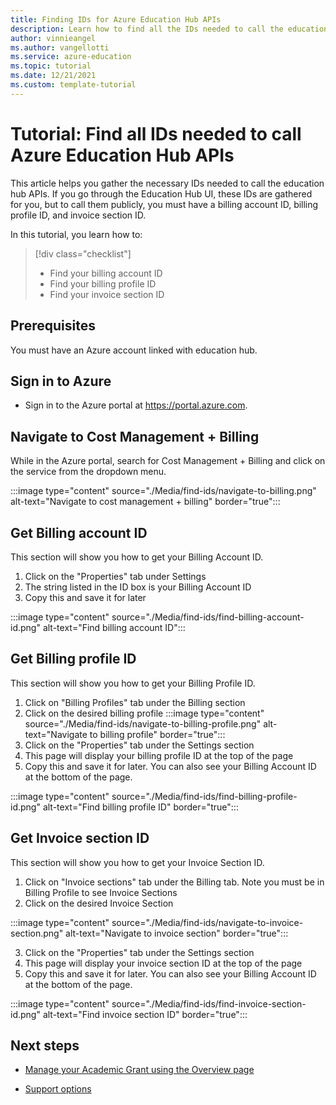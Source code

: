 ```yaml
---
title: Finding IDs for Azure Education Hub APIs
description: Learn how to find all the IDs needed to call the education hub APIs
author: vinnieangel
ms.author: vangellotti
ms.service: azure-education
ms.topic: tutorial
ms.date: 12/21/2021
ms.custom: template-tutorial
---
```


# Tutorial: Find all IDs needed to call Azure Education Hub APIs

This article helps you gather the necessary IDs needed to call the education hub APIs. If you go through the Education Hub UI, these IDs are gathered for you, but to call them publicly, you must have a billing account ID, billing profile ID, and invoice section ID.

In this tutorial, you learn how to:

> [!div class="checklist"]
> * Find your billing account ID
> * Find your billing profile ID
> * Find your invoice section ID

## Prerequisites

You must have an Azure account linked with education hub.

## Sign in to Azure

* Sign in to the Azure portal at https://portal.azure.com.

## Navigate to Cost Management + Billing

While in the Azure portal, search for Cost Management + Billing and click on the service from the dropdown menu.

:::image type="content" source="./Media/find-ids/navigate-to-billing.png" alt-text="Navigate to cost management + billing" border="true":::

## Get Billing account ID

This section will show you how to get your Billing Account ID.

1. Click on the "Properties" tab under Settings
2. The string listed in the ID box is your Billing Account ID
3. Copy this and save it for later

:::image type="content" source="./Media/find-ids/find-billing-account-id.png" alt-text="Find billing account ID":::

## Get Billing profile ID

This section will show you how to get your Billing Profile ID.

1. Click on "Billing Profiles" tab under the Billing section
2. Click on the desired billing profile
:::image type="content" source="./Media/find-ids/navigate-to-billing-profile.png" alt-text="Navigate to billing profile" border="true":::
3. Click on the "Properties" tab under the Settings section
4. This page will display your billing profile ID at the top of the page
5. Copy this and save it for later. You can also see your Billing Account ID at the bottom of the page.

:::image type="content" source="./Media/find-ids/find-billing-profile-id.png" alt-text="Find billing profile ID" border="true":::

## Get Invoice section ID

This section will show you how to get your Invoice Section ID.

1. Click on "Invoice sections" tab under the Billing tab. Note you must be in Billing Profile to see Invoice Sections
2. Click on the desired Invoice Section
   
:::image type="content" source="./Media/find-ids/navigate-to-invoice-section.png" alt-text="Navigate to invoice section" border="true":::

3. Click on the "Properties" tab under the Settings section
4. This page will display your invoice section ID at the top of the page
5. Copy this and save it for later. You can also see your Billing Account ID at the bottom of the page.

:::image type="content" source="./Media/find-ids/find-invoice-section-id.png" alt-text="Find invoice section ID" border="true":::

## Next steps

- [Manage your Academic Grant using the Overview page](hub-overview-page.md)

- [Support options](educator-service-desk.md)